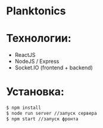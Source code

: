 # Planktonics

# Технологии:
- ReactJS
- NodeJS / Express
- Socket.IO (frontend + backend)

# Установка:
```sh
$ npm install
$ node run server //запуск сервера
$ npm start //запуск фронта
```
